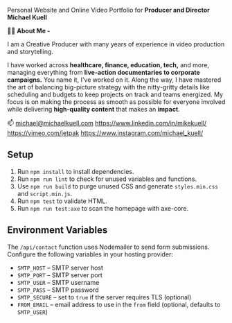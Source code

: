 Personal Website and Online Video Portfolio for <strong>Producer and Director Michael Kuell</strong>

🙋‍♂️ <strong>About Me -</strong>

I am a Creative Producer with many years of experience in video production and storytelling.

I have worked across <strong>healthcare, finance, education, tech,</strong> and more, managing everything from <strong>live-action documentaries to corporate campaigns.</strong>
You name it, I've worked on it.
Along the way, I have mastered the art of balancing big-picture strategy with the nitty-gritty details like scheduling and budgets to keep projects on track and teams energized. 
My focus is on making the process as smooth as possible for everyone involved while delivering <strong>high-quality content</strong> that makes an <strong>impact</strong>.

📫 michael@michaelkuell.com
https://www.linkedin.com/in/mikekuell/
https://vimeo.com/jetpak
https://www.instagram.com/michael_kuell/

## Setup

1. Run `npm install` to install dependencies.
2. Run `npm run lint` to check for unused variables and functions.
3. Use `npm run build` to purge unused CSS and generate `styles.min.css` and `script.min.js`.
4. Run `npm test` to validate HTML.
5. Run `npm run test:axe` to scan the homepage with axe-core.

## Environment Variables

The `/api/contact` function uses Nodemailer to send form submissions. Configure the following variables in your hosting provider:

* `SMTP_HOST` – SMTP server host
* `SMTP_PORT` – SMTP server port
* `SMTP_USER` – SMTP username
* `SMTP_PASS` – SMTP password
* `SMTP_SECURE` – set to `true` if the server requires TLS (optional)
* `FROM_EMAIL` – email address to use in the `from` field (optional, defaults to `SMTP_USER`)
